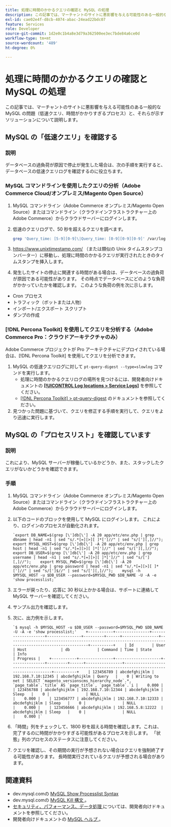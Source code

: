 ```yaml
---
title: 処理に時間のかかるクエリの確認と MySQL の処理
description: この記事では、マーチャントのサイトに悪影響を与える可能性のある一般的な MySQL の問題（低速クエリ、時間がかかりすぎるプロセス）と、それらが示すソリューションについて説明します。
exl-id: cae02e4f-d8cb-4074-abac-24ead22bdc07
feature: Services
role: Developer
source-git-commit: 1d2e0c1b4a8e3d79a362500ee3ec7bde84a6ce0d
workflow-type: tm+mt
source-wordcount: '489'
ht-degree: 0%

---
```


# 処理に時間のかかるクエリの確認と MySQL の処理

この記事では、マーチャントのサイトに悪影響を与える可能性のある一般的な MySQL の問題（低速クエリ、時間がかかりすぎるプロセス）と、それらが示すソリューションについて説明します。

## MySQL の「低速クエリ」を確認する

### 説明

データベースの過負荷が原因で停止が発生した場合は、次の手順を実行すると、データベースの低速クエリログを確認するのに役立ちます。

### MySQL コマンドラインを使用したクエリの分析（Adobe Commerce Cloud/オンプレミス/Magento Open Source）

1. MySQL コマンドライン（Adobe Commerce オンプレミス/Magento Open Source）またはコマンドライン（クラウドインフラストラクチャー上のAdobe Commerce）からクラウドサーバーにログインします。
1. 低速のクエリログで、50 秒を超えるクエリを調べます。

   ```bash
   grep 'Query_time: [5-9][0-9]\|Query_time: [0-9][0-9][0-9]' /var/log/mysql/mysql-slow.log -A 3
   ```

1. <https://www.unixtimestamp.com/> （または類似の Unix タイムスタンプコンバーター）に移動し、処理に時間のかかるクエリが実行されたときのタイムスタンプを挿入します。
1. 発生したサイトの停止に関連する時間がある場合は、データベースの過負荷が原因である可能性があります。 その時点でデータベースにどのような負荷がかかっていたかを確認します。 このような負荷の例を次に示します。

* Cron プロセス
* トラフィック（ボットまたは人物）
* インポート/エクスポート スクリプト
* ダンプの作成


### [!DNL Percona Toolkit] を使用してクエリを分析する（Adobe Commerce Pro：クラウドアーキテクチャのみ）

Adobe Commerce プロジェクトが Pro アーキテクチャにデプロイされている場合は、[!DNL Percona Toolkit] を使用してクエリを分析できます。

1. MySQL の低速クエリログに対して `pt-query-digest --type=slowlog` コマンドを実行します。
   * 処理に時間のかかるクエリログの場所を見つけるには、開発者向けドキュメントの **[[!UICONTROL Log locations > Service Logs]](https://experienceleague.adobe.com/docs/commerce-cloud-service/user-guide/develop/test/log-locations.html)** を参照してください。
   * [[!DNL Percona Toolkit] > pt-query-digest](https://www.percona.com/doc/percona-toolkit/LATEST/pt-query-digest.html#pt-query-digest) のドキュメントを参照してください。
1. 見つかった問題に基づいて、クエリを修正する手順を実行して、クエリをより迅速に実行します。

## MySQL の「プロセスリスト」を確認しています

### 説明

これにより、MySQL サーバーが稼働しているかどうか、また、スタックしたクエリがないかどうかを確認できます。

### 手順

1. MySQL コマンドライン（Adobe Commerce オンプレミス/Magento Open Source）またはコマンドライン（クラウドインフラストラクチャー上のAdobe Commerce）からクラウドサーバーにログインします。
1. 以下のコードのブロックを使用して MySQL にログインします。 これにより、ログインのプロセスが自動化されます。

   ```MySQL
   `export DB_NAME=$(grep [\']db[\'] -A 20 app/etc/env.php | grep dbname | head -n1 | sed "s/.*[=][>][ ]*[']//" | sed "s/['][,]//");    export MYSQL_HOST=$(grep [\']db[\'] -A 20 app/etc/env.php | grep host | head -n1 | sed "s/.*[=][>][ ]*[']//" | sed "s/['][,]//");    export DB_USER=$(grep [\']db[\'] -A 20 app/etc/env.php | grep username | head -n1 | sed "s/.*[=][>][ ]*[']//" | sed "s/['][,]//");    export MYSQL_PWD=$(grep [\']db[\'] -A 20 app/etc/env.php | grep password | head -n1 | sed "s/.*[=][>][ ]*[']//" | sed "s/[']$//" | sed "s/['][,]//");    mysql -h $MYSQL_HOST -u $DB_USER --password=$MYSQL_PWD $DB_NAME -U -A -e 'show processlist;`
   ```

1. エラーが戻ったり、応答に 30 秒以上かかる場合は、サポートに連絡して MySQL サーバーを確認してください。
1. サンプル出力を確認します。

1. 次に、出力例を示します。

   ```MySQL
   `$ mysql -h $MYSQL_HOST -u $DB_USER --password=$MYSQL_PWD $DB_NAME -U -A -e 'show processlist;'    +-----------+---------------+--------------------+---------------+---------+------+----------------+------------------------------------------------------------------------------------------------------+----------+    | Id        | User          | Host               | db            | Command | Time | State          | Info                                                                                                 | Progress |    +-----------+---------------+--------------------+---------------+---------+------+----------------+------------------------------------------------------------------------------------------------------+----------+    | 123456789 | abcdefghijklm | 192.168.7.10:12345 | abcdefghijklm | Query   |    0 | Writing to net | SELECT `magento_versionscms_hierarchy_node`.*, `page_table`.`title` AS `page_title`, `page_table`.`i |    0.000 |    | 123456788 | abcdefghijklm | 192.168.7.10:12344 | abcdefghijklm | Sleep   |    0 |                | NULL                                                                                                 |    0.000 |    | 123456777 | abcdefghijklm | 192.168.7.10:12333 | abcdefghijklm | Sleep   |    0 |                | NULL                                                                                                 |    0.000 |    | 123456666 | abcdefghijklm | 192.168.5.8:12222  | abcdefghijklm | Sleep   |    0 |                | NULL                                                                                                 |    0.000 |`
   ```

1. 「時間」列をチェックして、1800 秒を超える時間を確認します。これは、完了するのに時間がかかりすぎる可能性があるプロセスを示します。 「状態」列のプロセスのステータスに注意してください。
1. クエリを確認し、その期間の実行が予想されない場合はクエリを強制終了する可能性があります。 長時間実行されているクエリが予想される場合があります。


## 関連資料

* dev.mysql.comの [MySQL Show Processlist Syntax](https://dev.mysql.com/doc/refman/8.0/en/show-processlist.html)
* dev.mysql.comの [MySQL Kill 構文 ](https://dev.mysql.com/doc/refman/8.0/en/kill.html)。
* [ セキュリティ、パフォーマンス、データ処理 ](https://devdocs.magento.com/guides/v2.3/ext-best-practices/extension-coding/security-performance-data-bp.html) については、開発者向けドキュメントを参照してください。
* 開発者向けドキュメントの [MySQL ヘルプ ](https://devdocs.magento.com/guides/v2.3/install-gde/prereq/mysql.html)。
